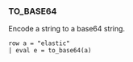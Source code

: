 <!--
This is generated by ESQL’s AbstractFunctionTestCase. Do no edit it. See ../README.md for how to regenerate it.
-->

### TO_BASE64
Encode a string to a base64 string.

```
row a = "elastic"
| eval e = to_base64(a)
```
